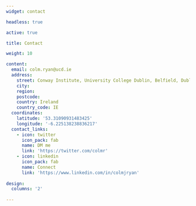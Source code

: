```yaml
---
widget: contact

headless: true

active: true

title: Contact

weight: 10

content:
  email: colm.ryan@ucd.ie
  address:
    street: Conway Institute, University College Dublin, Belfield, Dublin, Ireland
    city: 
    region: 
    postcode:
    country: Ireland
    country_code: IE
  coordinates:
    latitude: '53.31090931483425'
    longitude: '-6.225138238836217'
  contact_links:
    - icon: twitter
      icon_pack: fab
      name: DM me
      link: 'https://twitter.com/colmr'
    - icon: linkedin
      icon_pack: fab
      name: Connect
      link: 'https://www.linkedin.com/in/colmjryan'
    
design:
  columns: '2'
 
---
```

